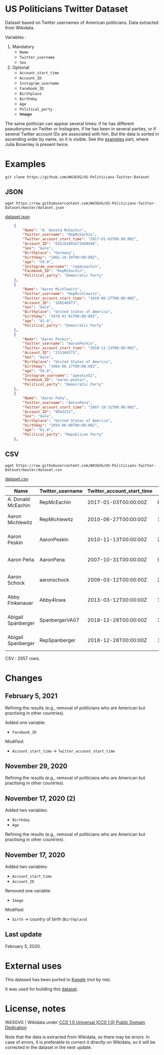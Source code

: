 # US Politicians Twitter Dataset

 Dataset based on Twitter usernames of American politicians. Data extracted from Wikidata.
 
 Variables :

 1. Mandatory
    - ```Name```
    - ```Twitter_username```
    - ```Sex```
2. Optional
    - ```Account_start_time```
    - ```Account_ID```
    - ```Instagram_username```
    - ```Facebook_ID```
    - ```Birthplace```
    - ```Birthday```
    - ```Age```
    - ```Political_party```
    - ~~Image~~

 The same politician can appear several times: if he has different pseudonyms on Twitter or Instagram, if he has been in several parties, or if several Twitter account IDs are associated with him. But the data is sorted in ascending order by name, so it is visible. See the [examples](https://github.com/W43GVG/US-Politicians-Twitter-Dataset#examples) part, where Julia Brownley is present twice.

# Examples

```
git clone https://github.com/W43GVG/US-Politicians-Twitter-Dataset
```

## JSON

```
wget https://raw.githubusercontent.com/W43GVG/US-Politicians-Twitter-Dataset/master/dataset.json
```

[dataset.json](https://github.com/W43GVG/US-Politicians-Twitter-Dataset/blob/master/dataset.json)

```json
    {
        "Name": "A. Donald McEachin",
        "Twitter_username": "RepMcEachin",
        "Twitter_account_start_time": "2017-01-03T00:00:00Z",
        "Account_ID": "816181091673448448",
        "Sex": "male",
        "Birthplace": "Germany",
        "birthday": "1961-10-10T00:00:00Z",
        "age": "59.0",
        "Instagram_username": "repmceachin",
        "Facebook_ID": "RepMcEachin",
        "Political_party": "Democratic Party"
    },
    {
        "Name": "Aaron Michlewitz",
        "Twitter_username": "RepMichlewitz",
        "Twitter_account_start_time": "2010-06-27T00:00:00Z",
        "Account_ID": "160246973",
        "Sex": "male",
        "Birthplace": "United States of America",
        "birthday": "1978-01-01T00:00:00Z",
        "age": "42.0",
        "Political_party": "Democratic Party"
    },
    {
        "Name": "Aaron Peskin",
        "Twitter_username": "AaronPeskin",
        "Twitter_account_start_time": "2010-11-13T00:00:00Z",
        "Account_ID": "215369273",
        "Sex": "male",
        "Birthplace": "United States of America",
        "birthday": "1964-06-17T00:00:00Z",
        "age": "56.0",
        "Instagram_username": "apeskin52",
        "Facebook_ID": "aaron.peskin",
        "Political_party": "Democratic Party"
    },
    {
        "Name": "Aaron Peña",
        "Twitter_username": "AaronPena",
        "Twitter_account_start_time": "2007-10-31T00:00:00Z",
        "Account_ID": "9843332",
        "Sex": "male",
        "Birthplace": "United States of America",
        "birthday": "1959-06-08T00:00:00Z",
        "age": "61.0",
        "Political_party": "Republican Party"
    },
```

## CSV

```
wget https://raw.githubusercontent.com/W43GVG/US-Politicians-Twitter-Dataset/master/dataset.csv
```

[dataset.csv](https://github.com/W43GVG/US-Politicians-Twitter-Dataset/blob/master/dataset.csv)

| Name               | Twitter_username | Twitter_account_start_time | Account_ID          | Sex    | Birthplace               | birthday             | age  | Instagram_username | Facebook_ID       | Political_party  |
|--------------------|------------------|----------------------------|---------------------|--------|--------------------------|----------------------|------|--------------------|-------------------|------------------|
| A. Donald McEachin | RepMcEachin      | 2017-01-03T00:00:00Z       | 816181091673448448  | male   | Germany                  | 1961-10-10T00:00:00Z | 59.0 | repmceachin        | RepMcEachin       | Democratic Party |
| Aaron Michlewitz   | RepMichlewitz    | 2010-06-27T00:00:00Z       | 160246973           | male   | United States of America | 1978-01-01T00:00:00Z | 42.0 |                    |                   | Democratic Party |
| Aaron Peskin       | AaronPeskin      | 2010-11-13T00:00:00Z       | 215369273           | male   | United States of America | 1964-06-17T00:00:00Z | 56.0 | apeskin52          | aaron.peskin      | Democratic Party |
| Aaron Peña         | AaronPena        | 2007-10-31T00:00:00Z       | 9843332             | male   | United States of America | 1959-06-08T00:00:00Z | 61.0 |                    |                   | Republican Party |
| Aaron Schock       | aaronschock      | 2009-03-12T00:00:00Z       | 23951197            | male   | United States of America | 1981-05-28T00:00:00Z | 39.0 | aaronschock        |                   | Republican Party |
| Abby Finkenauer    | Abby4Iowa        | 2013-03-12T00:00:00Z       | 1262017122          | female | United States of America | 1988-12-27T00:00:00Z | 31.0 | abby4iowa          | RepAbbyFinkenauer | Democratic Party |
| Abigail Spanberger | SpanbergerVA07   | 2018-12-28T00:00:00Z       | 1078771401497161728 | female | United States of America | 1978-08-01T00:00:00Z | 42.0 | repspanberger      | RepSpanberger     | Democratic Party |
| Abigail Spanberger | RepSpanberger    | 2018-12-28T00:00:00Z       | 1078771401497161728 | female | United States of America | 1978-08-01T00:00:00Z | 42.0 | repspanberger      | RepSpanberger     | Democratic Party |

 CSV : 2957 rows.

# Changes
## February 5, 2021

 Refining the results (e.g., removal of politicians who are American but practising in other countries).

 Added one variable:
 - ```Facebook_ID```

 Modified:
 - ```Account_start_time``` -> ```Twitter_account_start_time```

## November 29, 2020

 Refining the results (e.g., removal of politicians who are American but practising in other countries).

## November 17, 2020  (2)

 Added two variables:
 - ```Birthday```
 - ```Age```

 Refining the results (e.g., removal of politicians who are American but practising in other countries).

## November 17, 2020

 Added two variables:
 - ```Account_start_time```
 - ```Account_ID```

 Removed one variable:
 - ```Image```

 Modified:
 - ```birth``` -> country of birth (```Birthplace```)

## Last update

 February 5, 2020.

# External uses

This datased has been ported to [Kaggle](https://www.kaggle.com/mrmorj/us-politicians-twitter-dataset) (not by me).

It was used for building this [dataset](https://www.kaggle.com/jeevanbhoot/tweets-from-us-politicians).

# License, notes

W43GVG | Wikidata under  [CC0 1.0 Universal (CC0 1.0) Public Domain Dedication](https://creativecommons.org/publicdomain/zero/1.0/)

Note that the data is extracted from Wikidata, so there may be errors. In case of errors, it is preferable to correct it directly on Wikidata, so it will be corrected in the dataset in the next update.